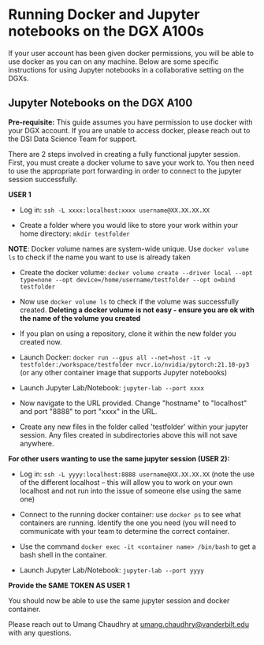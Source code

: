# Running Docker and Jupyter notebooks on the DGX A100s

If your user account has been given docker permissions, you will be able to use docker as you can on any machine. Below are some specific instructions for using Jupyter notebooks in a collaborative setting on the DGXs.

## Jupyter Notebooks on the DGX A100

**Pre-requisite:** This guide assumes you have permission to use docker with your DGX account. If you are unable to access docker, please reach out to the DSI Data Science Team for support. 

There are 2 steps involved in creating a fully functional jupyter session. First, you must create a docker volume to save your work to. You then need to use the appropriate port forwarding in order to connect to the jupyter session successfully.

**USER 1** 
 
* Log in: `ssh -L xxxx:localhost:xxxx username@XX.XX.XX.XX`

* Create a folder where you would like to store your work within your home directory: `mkdir testfolder`

**NOTE**: Docker volume names are system-wide unique. Use `docker volume ls` to check if the name you want to use is already taken

* Create the docker volume: `docker volume create --driver local --opt type=none --opt device=/home/username/testfolder --opt o=bind testfolder`

* Now use `docker volume ls` to check if the volume was successfully created. **Deleting a docker volume is not easy - ensure you are ok with the name of the volume you created**

* If you plan on using a repository, clone it within the new folder you created now. 

* Launch Docker: `docker run --gpus all --net=host -it -v testfolder:/workspace/testfolder nvcr.io/nvidia/pytorch:21.10-py3` (or any other container image that supports Jupyter notebooks)
 
* Launch Jupyter Lab/Notebook: `jupyter-lab --port xxxx`
 
* Now navigate to the URL provided. Change "hostname" to "localhost" and port "8888" to port "xxxx" in the URL. 

* Create any new files in the folder called 'testfolder' within your jupyter session. Any files created in subdirectories above this will not save anywhere. 
 
**For other users wanting to use the same jupyter session (USER 2):**
 
* Log in: `ssh -L yyyy:localhost:8888 username@XX.XX.XX.XX` (note the use of the different localhost – this will allow you to work on your own localhost and not run into the issue of someone else using the same one)
 
* Connect to the running docker container: use `docker ps` to see what containers are running. Identify the one you need (you will need to communicate with your team to determine the correct container. 
 
* Use the command `docker exec -it <container name> /bin/bash` to get a bash shell in the container.
 
* Launch Jupyter Lab/Notebook: `jupyter-lab --port yyyy`
 
**Provide the SAME TOKEN AS USER 1**
 
You should now be able to use the same jupyter session and docker container. 

Please reach out to Umang Chaudhry at umang.chaudhry@vanderbilt.edu with any questions.
